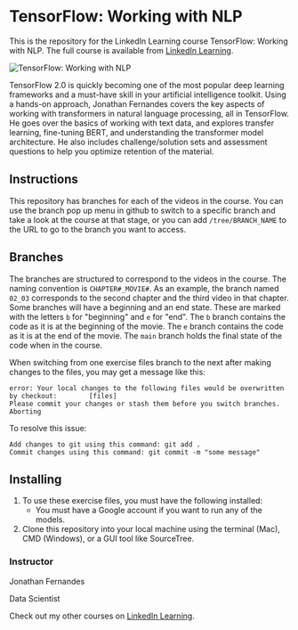 

# TensorFlow: Working with NLP
This is the repository for the LinkedIn Learning course TensorFlow: Working with NLP. The full course is available from [LinkedIn Learning][lil-course-url].

![TensorFlow: Working with NLP][lil-thumbnail-url] 

TensorFlow 2.0 is quickly becoming one of the most popular deep learning frameworks and a must-have skill in your artificial intelligence toolkit. Using a hands-on approach, Jonathan Fernandes covers the key aspects of working with transformers in natural language processing, all in TensorFlow. He goes over the basics of working with text data, and explores transfer learning, fine-tuning BERT, and understanding the transformer model architecture. He also includes challenge/solution sets and assessment questions to help you optimize retention of the material.

## Instructions
This repository has branches for each of the videos in the course. You can use the branch pop up menu in github to switch to a specific branch and take a look at the course at that stage, or you can add `/tree/BRANCH_NAME` to the URL to go to the branch you want to access.

## Branches
The branches are structured to correspond to the videos in the course. The naming convention is `CHAPTER#_MOVIE#`. As an example, the branch named `02_03` corresponds to the second chapter and the third video in that chapter. 
Some branches will have a beginning and an end state. These are marked with the letters `b` for "beginning" and `e` for "end". The `b` branch contains the code as it is at the beginning of the movie. The `e` branch contains the code as it is at the end of the movie. The `main` branch holds the final state of the code when in the course.

When switching from one exercise files branch to the next after making changes to the files, you may get a message like this:

    error: Your local changes to the following files would be overwritten by checkout:        [files]
    Please commit your changes or stash them before you switch branches.
    Aborting

To resolve this issue:
	
    Add changes to git using this command: git add .
	Commit changes using this command: git commit -m "some message"

## Installing
1. To use these exercise files, you must have the following installed:
	- You must have a Google account if you want to run any of the models.
2. Clone this repository into your local machine using the terminal (Mac), CMD (Windows), or a GUI tool like SourceTree.


### Instructor

Jonathan Fernandes 
                            
Data Scientist

                            

Check out my other courses on [LinkedIn Learning](https://www.linkedin.com/learning/instructors/jonathan-fernandes).

[lil-course-url]: https://www.linkedin.com/learning/tensorflow-working-with-nlp
[lil-thumbnail-url]: https://cdn.lynda.com/course/2439112/2439112-1643654357618-16x9.jpg




